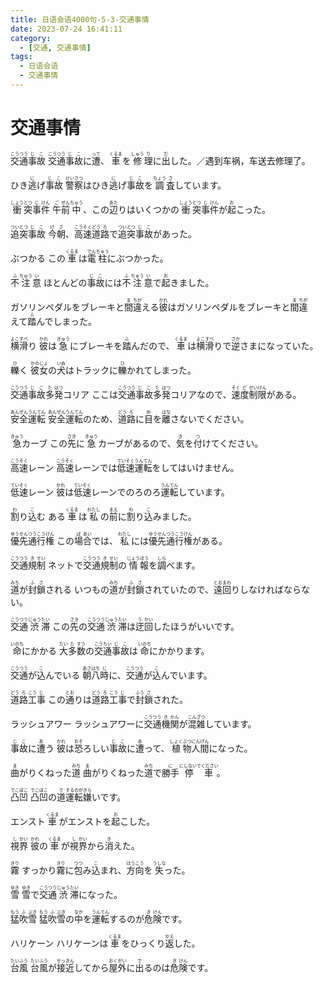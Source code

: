 ```yaml
---
title: 日语会语4000句-5-3-交通事情
date: 2023-07-24 16:41:11
category:
  - [交通, 交通事情]
tags:
  - 日语会语
  - 交通事情 
---
```


# 交通事情

<ruby>交<rt>こう</rt>通<rt>つう</rt>事<rt>じ</rt>故<rt>こ</rt></ruby>
<ruby>交<rt>こう</rt>通<rt>つう</rt>事<rt>じ</rt>故<rt>こ</rt>に<rt></rt>遭<rt>って</rt>、<rt></rt>車<rt>くるま</rt>を<rt></rt>修<rt>しゅう</rt>理<rt>り</rt>に<rt></rt>出<rt>だ</rt>した。／遇到车祸，车送去修理了。</ruby>

<!-- more -->

<ruby>ひき<rt></rt>逃<rt>に</rt>げ<rt></rt>事<rt>じ</rt>故<rt>こ</rt></ruby>
<ruby>警<rt>けい</rt>察<rt>さつ</rt>はひき<rt></rt>逃<rt>に</rt>げ<rt></rt>事<rt>じ</rt>故<rt>こ</rt>を<rt></rt>調<rt>ちょう</rt>査<rt>さ</rt>しています。</ruby>

<ruby>衝<rt>しょう</rt>突<rt>とつ</rt>事<rt>じ</rt>件<rt>けん</rt></ruby>
<ruby>午<rt>ご</rt>前<rt>ぜん</rt>中<rt>ちゅう</rt>、この<rt></rt>辺<rt>あた</rt>りはいくつかの<rt></rt>衝<rt>しょう</rt>突<rt>とつ</rt>事<rt>じ</rt>件<rt>けん</rt>が<rt></rt>起<rt>お</rt>こった。</ruby>

<ruby>追<rt>つい</rt>突<rt>とつ</rt>事<rt>じ</rt>故<rt>こ</rt></ruby>
<ruby>今<rt>け</rt>朝<rt>さ</rt>、<rt></rt>高<rt>こう</rt>速<rt>そく</rt>道<rt>どう</rt>路<rt>ろ</rt>で<rt></rt>追<rt>つい</rt>突<rt>とつ</rt>事<rt>じ</rt>故<rt>こ</rt>があった。</ruby>

<ruby>ぶつかる</ruby>
<ruby>この<rt></rt>車<rt>くるま</rt>は<rt></rt>電<rt>でん</rt>柱<rt>ちゅう</rt>にぶつかった。</ruby>

<ruby>不<rt>ふ</rt>注<rt>ちゅう</rt>意<rt>い</rt></ruby>
<ruby>ほとんどの<rt></rt>事<rt>じ</rt>故<rt>こ</rt>には<rt></rt>不<rt>ふ</rt>注<rt>ちゅう</rt>意<rt>い</rt>で<rt></rt>起<rt>お</rt>きました。</ruby>

<ruby>ガソリンペダルをブレーキと<rt></rt>間<rt>ま</rt>違<rt>ちが</rt>える</ruby>
<ruby>彼<rt>かれ</rt>はガソリンペダルをブレーキと<rt></rt>間<rt>ま</rt>違<rt>ちが</rt>えて<rt></rt>踏<rt>ふ</rt>んでしまった。</ruby>

<ruby>横<rt>よこ</rt>滑<rt>すべ</rt>り</ruby>
<ruby>彼<rt>かれ</rt>は<rt></rt>急<rt>きゅう</rt>にブレーキを<rt></rt>踏<rt>ふ</rt>んだので、<rt></rt>車<rt>くるま</rt>は<rt></rt>横<rt>よこ</rt>滑<rt>すべ</rt>りで<rt></rt>逆<rt>さか</rt>さまになっていた。</ruby>

<ruby>轢<rt>ひ</rt>く</ruby>
<ruby>彼<rt>かの</rt>女<rt>じょ</rt>の<rt></rt>犬<rt>いぬ</rt>はトラックに<rt></rt>轢<rt>ひ</rt>かれてしまった。</ruby>

<ruby>交<rt>こう</rt>通<rt>つう</rt>事<rt>じ</rt>故<rt>こ</rt>多<rt>た</rt>発<rt>はつ</rt>コリア</ruby>
<ruby>ここは<rt></rt>交<rt>こう</rt>通<rt>つう</rt>事<rt>じ</rt>故<rt>こ</rt>多<rt>た</rt>発<rt>はつ</rt>コリアなので、<rt></rt>速<rt>そく</rt>度<rt>ど</rt>制<rt>せい</rt>限<rt>けん</rt>がある。</ruby>

<ruby>安<rt>あん</rt>全<rt>ぜん</rt>運<rt>うん</rt>転<rt>てん</rt></ruby>
<ruby>安<rt>あん</rt>全<rt>ぜん</rt>運<rt>うん</rt>転<rt>てん</rt>のため、<rt></rt>道<rt>どう</rt>路<rt>ろ</rt>に<rt></rt>目<rt>め</rt>を<rt></rt>離<rt>はな</rt>さないでください。</ruby>

<ruby>急<rt>きゅう</rt>カーブ</ruby>
<ruby>この<rt></rt>先<rt>さき</rt>に<rt></rt>急<rt>きゅう</rt>カーブがあるので、<rt></rt>気<rt>き</rt>を<rt></rt>付<rt>つ</rt>けてください。</ruby>

<ruby>高<rt>こう</rt>速<rt>そく</rt>レーン</ruby>
<ruby>高<rt>こう</rt>速<rt>そく</rt>レーンでは<rt></rt>低<rt>てい</rt>速<rt>そく</rt>運<rt>うん</rt>転<rt>てん</rt>をしてはいけません。</ruby>

<ruby>低<rt>てい</rt>速<rt>そく</rt>レーン</ruby>
<ruby>彼<rt>かれ</rt>は<rt></rt>低<rt>てい</rt>速<rt>そく</rt>レーンでのろのろ<rt></rt>運<rt>うん</rt>転<rt>てん</rt>しています。</ruby>

<ruby>割<rt>わ</rt>り<rt></rt>込<rt>こ</rt>む</ruby>
<ruby>ある<rt></rt>車<rt>くるま</rt>は<rt></rt>私<rt>わたし</rt>の<rt></rt>前<rt>まえ</rt>に<rt></rt>割<rt>わ</rt>り<rt></rt>込<rt>こ</rt>みました。</ruby>

<ruby>優<rt>ゆう</rt>先<rt>せん</rt>通<rt>つう</rt>行<rt>こう</rt>権<rt>けん</rt></ruby>
<ruby>この<rt></rt>場<rt>ば</rt>合<rt>あい</rt>では、<rt></rt>私<rt>わたし</rt>には<rt></rt>優<rt>ゆう</rt>先<rt>せん</rt>通<rt>つう</rt>行<rt>こう</rt>権<rt>けん</rt>がある。</ruby>

<ruby>交<rt>こう</rt>通<rt>つう</rt>規<rt>き</rt>制<rt>せい</rt></ruby>
<ruby>ネットで<rt></rt>交<rt>こう</rt>通<rt>つう</rt>規<rt>き</rt>制<rt>せい</rt>の<rt></rt>情<rt>じょう</rt>報<rt>ほう</rt>を<rt></rt>調<rt>しら</rt>べます。</ruby>

<ruby>道<rt>みち</rt>が<rt></rt>封<rt>ふ</rt>鎖<rt>さ</rt>される</ruby>
<ruby>いつもの<rt></rt>道<rt>みち</rt>が<rt></rt>封<rt>ふ</rt>鎖<rt>さ</rt>されていたので、<rt></rt>遠<rt>とお</rt>回<rt>まわ</rt>りしなければならない。</ruby>

<ruby>交<rt>こう</rt>通<rt>つう</rt>渋<rt>じゅう</rt>滞<rt>たい</rt></ruby>
<ruby>この<rt></rt>先<rt>さき</rt>の<rt></rt>交<rt>こう</rt>通<rt>つう</rt>渋<rt>じゅう</rt>滞<rt>たい</rt>は<rt></rt>迂<rt>う</rt>回<rt>かい</rt>したほうがいいです。</ruby>

<ruby>命<rt>いのち</rt>にかかる</ruby>
<ruby>大<rt>だい</rt>多<rt>た</rt>数<rt>すう</rt>の<rt></rt>交<rt>こう</rt>通<rt>ちい</rt>事<rt>じ</rt>故<rt>こ</rt>は<rt></rt>命<rt>いのち</rt>にかかります。</ruby>

<ruby>交<rt>こう</rt>通<rt>つう</rt>が<rt></rt>込<rt>こ</rt>んでいる</ruby>
<ruby>朝<rt>あさ</rt>八<rt>はち</rt>時<rt>じ</rt>に、<rt></rt>交<rt>こう</rt>通<rt>つう</rt>が<rt></rt>込<rt>こ</rt>んでいます。</ruby>

<ruby>道<rt>どう</rt>路<rt>ろ</rt>工<rt>こう</rt>事<rt>じ</rt></ruby>
<ruby>この<rt></rt>通<rt>とお</rt>りは<rt></rt>道<rt>どう</rt>路<rt>ろ</rt>工<rt>こう</rt>事<rt>じ</rt>で<rt></rt>封<rt>ふう</rt>鎖<rt>さ</rt>された。</ruby>

<ruby>ラッシュアワー</ruby>
<ruby>ラッシュアワーに<rt></rt>交<rt>こう</rt>通<rt>つう</rt>機<rt>き</rt>関<rt>かん</rt>が<rt></rt>混<rt>こん</rt>雑<rt>ざつ</rt>しています。</ruby>

<ruby>事<rt>じ</rt>故<rt>こ</rt>に<rt></rt>遭<rt>あ</rt>う</ruby>
<ruby>彼<rt>かれ</rt>は<rt></rt>恐<rt>おそ</rt>ろしい<rt></rt>事<rt>じ</rt>故<rt>こ</rt>に<rt></rt>遭<rt>あ</rt>って、<rt></rt>植<rt>しょく</rt>物<rt>ぶつ</rt>人<rt>にん</rt>間<rt>げん</rt>になった。</ruby>

<ruby>曲<rt>ま</rt>がりくねった<rt></rt>道<rt>みち</rt></ruby>
<ruby>曲<rt>ま</rt>がりくねった<rt></rt>道<rt>みち</rt>で<rt></rt>勝手<rt>に</rt>停車<rt>にしないでください</rt>。</ruby>

<ruby>凸<rt>でこ</rt>凹<rt>ぼこ</rt></ruby>
<ruby>凸<rt>でこ</rt>凹<rt>ぼこ</rt>の<rt></rt>道<rt>で</rt>運転<rt>するのが</rt>嫌<rt>きら</rt>いです。</ruby>

<ruby>エンスト</ruby>
<ruby>車<rt>くるま</rt>がエンストを<rt></rt>起<rt>お</rt>こした。</ruby>

<ruby>視<rt>し</rt>界<rt>かい</rt></ruby>
<ruby>彼<rt>かれ</rt>の<rt></rt>車<rt>くるま</rt>が<rt></rt>視<rt>し</rt>界<rt>かい</rt>から<rt></rt>消<rt>き</rt>えた。</ruby>

<ruby>霧<rt>きり</rt></ruby>
<ruby>すっかり<rt></rt>霧<rt>きり</rt>に<rt></rt>包<rt>つつ</rt>み<rt></rt>込<rt>こ</rt>まれ、<rt></rt>方<rt>ほう</rt>向<rt>こう</rt>を<rt></rt>失<rt>うしな</rt>った。</ruby>

<ruby>雪<rt>ゆき</rt></ruby>
<ruby>雪<rt>ゆき</rt>で<rt></rt>交<rt>こう</rt>通<rt>つう</rt>渋<rt>じゅう</rt>滞<rt>たい</rt>になった。</ruby>

<ruby>猛<rt>もう</rt>吹<rt>ふ</rt>雪<rt>ぶき</rt></ruby>
<ruby>猛<rt>もう</rt>吹<rt>ふ</rt>雪<rt>ぶき</rt>の<rt></rt>中<rt>なか</rt>を<rt></rt>運<rt>うん</rt>転<rt>てん</rt>するのが<rt></rt>危<rt>き</rt>険<rt>けん</rt>です。</ruby>

<ruby>ハリケーン</ruby>
<ruby>ハリケーンは<rt></rt>車<rt>くるま</rt>をひっくり<rt></rt>返<rt>かえ</rt>した。</ruby>

<ruby>台<rt>たい</rt>風<rt>ふう</rt></ruby>
<ruby>台<rt>たい</rt>風<rt>ふう</rt>が<rt></rt>接<rt>せっ</rt>近<rt>きん</rt>してから<rt></rt>屋<rt>おく</rt>外<rt>がい</rt>に<rt></rt>出<rt>で</rt>るのは<rt></rt>危<rt>き</rt>険<rt>けん</rt>です。</ruby>

